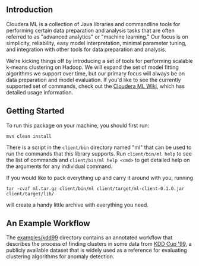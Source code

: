 Introduction
------------
Cloudera ML is a collection of Java libraries and commandline tools for performing certain data preparation
and analysis tasks that are often referred to as "advanced analytics" or "machine learning." Our focus is
on simplicity, reliability, easy model interpretation, minimal parameter tuning, and integration with other
tools for data preparation and analysis.

We're kicking things off by introducing a set of tools for performing scalable k-means clustering on
Hadoop. We will expand the set of model fitting algorithms we support over time, but our primary focus will
always be on data preparation and model evaluation. If you'd like to see the currently supported set of commands,
check out the [Cloudera ML Wiki](https://github.com/cloudera/ml/wiki), which has detailed usage information.

Getting Started
---------------
To run this package on your machine, you should first run:

	mvn clean install

There is a script in the `client/bin` directory named "ml" that can be used to run the commands
that this library supports. Run `client/bin/ml help` to see the list of commands and
`client/bin/ml help <cmd>` to get detailed help on the arguments for any individual command.

If you would like to pack everything up and carry it around with you, running

	tar -cvzf ml.tar.gz client/bin/ml client/target/ml-client-0.1.0.jar client/target/lib/

will create a handy little archive with everything you need.

An Example Workflow
-------------------
The [examples/kdd99](https://github.com/cloudera/ml/tree/master/examples/kdd99) directory contains an annotated
workflow that describes the process of finding clusters in some data from
[KDD Cup '99](http://kdd.ics.uci.edu/databases/kddcup99/kddcup99.html), a publicly available
dataset that is widely used as a reference for evaluating clustering algorithms for anomaly detection.
